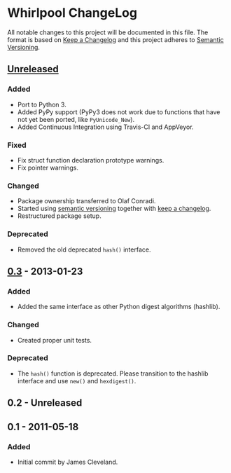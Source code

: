# Whirlpool ChangeLog

All notable changes to this project will be documented in this file.
The format is based on [Keep a Changelog][keepachangelog] and this
project adheres to [Semantic Versioning][semver].

## [Unreleased]

### Added
- Port to Python 3.
- Added PyPy support (PyPy3 does not work due to functions
  that have not yet been ported, like `PyUnicode_New`).
- Added Continuous Integration using Travis-CI and AppVeyor.

### Fixed
- Fix struct function declaration prototype warnings.
- Fix pointer warnings.

### Changed
- Package ownership transferred to Olaf Conradi.
- Started using [semantic versioning][semver] together with
  [keep a changelog][keepachangelog].
- Restructured package setup.

### Deprecated
- Removed the old deprecated `hash()` interface.

## [0.3] - 2013-01-23

### Added
- Added the same interface as other Python digest algorithms (hashlib).

### Changed
- Created proper unit tests.

### Deprecated
- The `hash()` function is deprecated. Please transition to the hashlib
  interface and use `new()` and `hexdigest()`.

## 0.2 - Unreleased

## 0.1 - 2011-05-18

### Added
- Initial commit by James Cleveland.

[Unreleased]: https://github.com/oohlaf/python-whirlpool/compare/v0.3...HEAD
[0.3]: https://github.com/oohlaf/python-whirlpool/compare/v0.1...v0.3
[semver]: https://semver.org/spec/v2.0.0.html
[keepachangelog]: http://keepachangelog.com/en/1.0.0/
